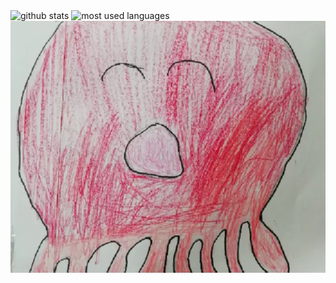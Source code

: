 <img alt="github stats" height="170px" src="https://github-readme-stats.vercel.app/api?username=ukitomo&show_icons=ture" />
<img alt="most used languages" height="170px" src="https://github-readme-stats.vercel.app/api/top-langs/?username=ukitomo&layout=compact" />
<img alt="たこやん" src="https://raw.githubusercontent.com/ukitomo/ukitomo/main/takoyann.webp" />
